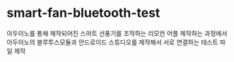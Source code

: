 # smart-fan-bluetooth-test
아두이노를 통해 제작되어진 스마트 선풍기를 조작하는 리모컨 어플 제작하는 과정에서 아두이노의 블루투스모듈과 안드로이드 스튜디오를 제작해서 서로 연결하는 테스트 파일 제작
